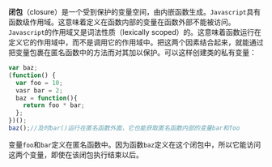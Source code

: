 __闭包__（closure）是一个受到保护的变量空间，由内嵌函数生成。`Javascript`具有函数级作用域。这意味着定义在函数内部的变量在函数外部不能被访问。`Javascript`的作用域又是词法性质（lexically scoped）的。这意味着函数运行在定义它的作用域中，而不是调用它的作用域中。把这两个因素结合起来，就能通过把变量包裹在匿名函数中的方法而对其加以保护。可以这样创建类的私有变量：

```javascript
var baz;
(function() {
  var foo = 10;
  vasr bar = 2;
  baz = function(){
    return foo * bar;
  };
})();
baz();//及时bar()运行在匿名函数外面，它也能获取匿名函数内部的变量bar和foo
```

变量`foo`和`bar`定义在匿名函数中。因为函数`baz`定义在这个闭包中，所以它能访问这两个变量，即使在该闭包执行结束以后。
